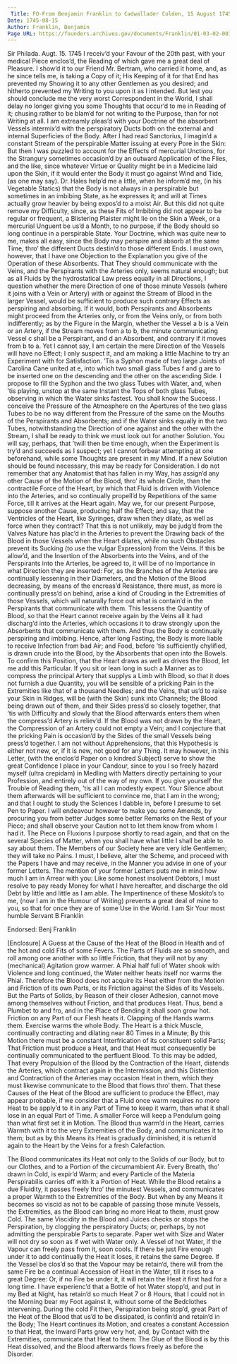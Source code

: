 ```yaml
---
 Title: FO-From Benjamin Franklin to Cadwallader Colden, 15 August 1745
Date: 1745-08-15
Author: Franklin, Benjamin
Page URL: https://founders.archives.gov/documents/Franklin/01-03-02-0013
---
```


Sir
Philada. Augt. 15. 1745
I receiv’d your Favour of the 20th past, with your medical Piece enclos’d, the Reading of which gave me a great deal of Pleasure. I show’d it to our Friend Mr. Bertram, who carried it home, and, as he since tells me, is taking a Copy of it; His Keeping of it for that End has prevented my Showing it to any other Gentlemen as you desired; and hitherto prevented my Writing to you upon it as I intended. But lest you should conclude me the very worst Correspondent in the World, I shall delay no longer giving you some Thoughts that occur’d to me in Reading of it; chusing rather to be blam’d for not writing to the Purpose, than for not Writing at all.
I am extreamly pleas’d with your Doctrine of the absorbent Vessels intermix’d with the perspiratory Ducts both on the external and internal Superficies of the Body. After I had read Sanctorius, I imagin’d a constant Stream of the perspirable Matter issuing at every Pore in the Skin: But then I was puzzled to account for the Effects of mercurial Unctions, for the Strangury sometimes occasion’d by an outward Application of the Flies, and the like, since whatever Virtue or Quality might be in a Medicine laid upon the Skin, if it would enter the Body it must go against Wind and Tide, (as one may say). Dr. Hales help’d me a little, when he inform’d me, (in his Vegetable Statics) that the Body is not always in a perspirable but sometimes in an imbibing State, as he expresses it; and will at Times actually grow heavier by being expos’d to a moist Air. But this did not quite remove my Difficulty, since, as these Fits of Imbibing did not appear to be regular or frequent, a Blistering Plaister might lie on the Skin a Week, or a mercurial Unguent be us’d a Month, to no purpose, if the Body should so long continue in a perspirable State. Your Doctrine, which was quite new to me, makes all easy, since the Body may perspire and absorb at the same Time, thro’ the different Ducts destin’d to those different Ends.
   I must own, however, that I have one Objection to the Explanation you give of the Operation of these Absorbents. That They should communicate with the Veins, and the Perspirants with the Arteries only, seems natural enough; but as all Fluids by the hydrostatical Law press equally in all Directions, I question whether the mere Direction of one of those minute Vessels (where it joins with a Vein or Artery) with or against the Stream of Blood in the larger Vessel, would be sufficient to produce such contrary Effects as perspiring and absorbing. If it would, both Perspirants and Absorbents might proceed from the Arteries only, or from the Veins only, or from both indifferently; as by the Figure in the Margin, whether the Vessel a b is a Vein or an Artery, if the Stream moves from a to b, the minute communicating Vessel c shall be a Perspirant, and d an Absorbent, and contrary if it moves from b to a. Yet I cannot say, I am certain the mere Direction of the Vessels will have no Effect; I only suspect it, and am making a little Machine to try an Experiment with for Satisfaction. ’Tis a Syphon made of two large Joints of Carolina Cane united at e, into which two small glass Tubes f and g are to be inserted one on the descending and the other on the ascending Side. I propose to fill the Syphon and the two glass Tubes with Water, and, when ’tis playing, unstop at the same Instant the Tops of both glass Tubes, observing in which the Water sinks fastest. You shall know the Success. I conceive the Pressure of the Atmosphere on the Apertures of the two glass Tubes to be no way different from the Pressure of the same on the Mouths of the Perspirants and Absorbents; and if the Water sinks equally in the two Tubes, notwithstanding the Direction of one against and the other with the Stream, I shall be ready to think we must look out for another Solution. You will say, perhaps, that ’twill then be time enough, when the Experiment is try’d and succeeds as I suspect; yet I cannot forbear attempting at one beforehand, while some Thoughts are present in my Mind. If a new Solution should be found necessary, this may be ready for Consideration.
I do not remember that any Anatomist that has fallen in my Way, has assign’d any other Cause of the Motion of the Blood, thro’ its whole Circle, than the contractile Force of the Heart, by which that Fluid is driven with Violence into the Arteries, and so continually propell’d by Repetitions of the same Force, till it arrives at the Heart again. May we, for our present Purpose, suppose another Cause, producing half the Effect; and say, that the Ventricles of the Heart, like Syringes, draw when they dilate, as well as force when they contract? That this is not unlikely, may be judg’d from the Valves Nature has plac’d in the Arteries to prevent the Drawing back of the Blood in those Vessels when the Heart dilates, while no such Obstacles prevent its Sucking (to use the vulgar Expression) from the Veins. If this be allow’d, and the Insertion of the Absorbents into the Veins, and of the Perspirants into the Arteries, be agreed to, it will be of no Importance in what Direction they are inserted: For, as the Branches of the Arteries are continually lessening in their Diameters, and the Motion of the Blood decreasing, by means of the encreas’d Resistance, there must, as more is continually press’d on behind, arise a kind of Crouding in the Extremities of those Vessels, which will naturally force out what is contain’d in the Perspirants that communicate with them. This lessens the Quantity of Blood, so that the Heart cannot receive again by the Veins all it had discharg’d into the Arteries, which occasions it to draw strongly upon the Absorbents that communicate with them. And thus the Body is continually perspiring and imbibing. Hence, after long Fasting, the Body is more liable to receive Infection from bad Air; and Food, before ’tis sufficiently chylified, is drawn crude into the Blood, by the Absorbents that open into the Bowels. To confirm this Position, that the Heart draws as well as drives the Blood, let me add this Particular. If you sit or lean long in such a Manner as to compress the principal Artery that supplys a Limb with Blood, so that it does not furnish a due Quantity, you will be sensible of a pricking Pain in the Extremities like that of a thousand Needles; and the Veins, that us’d to raise your Skin in Ridges, will be (with the Skin) sunk into Channels; the Blood being drawn out of them, and their Sides press’d so closely together, that ’tis with Difficulty and slowly that the Blood afterwards enters them when the compress’d Artery is reliev’d. If the Blood was not drawn by the Heart, the Compression of an Artery could not empty a Vein; and I conjecture that the pricking Pain is occasion’d by the Sides of the small Vessels being press’d together.
I am not without Apprehensions, that this Hypothesis is either not new, or, if it is new, not good for any Thing. It may however, in this Letter, (with the enclos’d Paper on a kindred Subject) serve to show the great Confidence I place in your Candour, since to you I so freely hazard myself (ultra crepidam) in Medling with Matters directly pertaining to your Profession, and entirely out of the way of my own. If you give yourself the Trouble of Reading them, ’tis all I can modestly expect. Your Silence about them afterwards will be sufficient to convince me, that I am in the wrong; and that I ought to study the Sciences I dabble in, before I presume to set Pen to Paper. I will endeavour however to make you some Amends, by procuring you from better Judges some better Remarks on the Rest of your Piece; and shall observe your Caution not to let them know from whom I had it.
The Piece on Fluxions I purpose shortly to read again, and that on the several Species of Matter, when you shall have what little I shall be able to say about them.
The Members of our Society here are very idle Gentlemen; they will take no Pains. I must, I believe, alter the Scheme, and proceed with the Papers I have and may receive, in the Manner you advise in one of your former Letters. The mention of your former Letters puts me in mind how much I am in Arrear with you: Like some honest insolvent Debtors, I must resolve to pay ready Money for what I have hereafter, and discharge the old Debt by little and little as I am able.
The Impertinence of these Moskito’s to me, (now I am in the Humour of Writing) prevents a great deal of mine to you, so that for once they are of some Use in the World. I am Sir Your most humble Servant
B Franklin
 
Endorsed: Benj Franklin
  
[Enclosure]
A Guess at the Cause of the Heat of the Blood in Health and of the hot and cold Fits of some Fevers.
The Parts of Fluids are so smooth, and roll among one another with so little Friction, that they will not by any (mechanical) Agitation grow warmer. A Phial half full of Water shook with Violence and long continued, the Water neither heats itself nor warms the Phial. Therefore the Blood does not acquire its Heat either from the Motion and Friction of its own Parts, or its Friction against the Sides of its Vessels.
But the Parts of Solids, by Reason of their closer Adhesion, cannot move among themselves without Friction, and that produces Heat. Thus, bend a Plumbet to and fro, and in the Place of Bending it shall soon grow hot. Friction on any Part of our Flesh heats it. Clapping of the Hands warms them. Exercise warms the whole Body.
The Heart is a thick Muscle, continually contracting and dilating near 80 Times in a Minute; By this Motion there must be a constant Interfrication of its constituent solid Parts; That Friction must produce a Heat, and that Heat must consequently be continually communicated to the perfluent Blood.
To this may be added, That every Propulsion of the Blood by the Contraction of the Heart, distends the Arteries, which contract again in the Intermission; and this Distention and Contraction of the Arteries may occasion Heat in them, which they must likewise communicate to the Blood that flows thro’ them.
That these Causes of the Heat of the Blood are sufficient to produce the Effect, may appear probable, if we consider that a Fluid once warm requires no more Heat to be apply’d to it in any Part of Time to keep it warm, than what it shall lose in an equal Part of Time. A smaller Force will keep a Pendulum going than what first set it in Motion.
The Blood thus warm’d in the Heart, carries Warmth with it to the very Extremities of the Body, and communicates it to them; but as by this Means its Heat is gradually diminished, it is return’d again to the Heart by the Veins for a fresh Calefaction.

The Blood communicates its Heat not only to the Solids of our Body, but to our Clothes, and to a Portion of the circumambient Air. Every Breath, tho’ drawn in Cold, is expir’d Warm; and every Particle of the Materia Perspirabilis carries off with it a Portion of Heat.
While the Blood retains a due Fluidity, it passes freely thro’ the minutest Vessels, and communicates a proper Warmth to the Extremities of the Body. But when by any Means it becomes so viscid as not to be capable of passing those minute Vessels, the Extremities, as the Blood can bring no more Heat to them, must grow Cold.
The same Viscidity in the Blood and Juices checks or stops the Perspiration, by clogging the perspiratory Ducts; or, perhaps, by not admitting the perspirable Parts to separate. Paper wet with Size and Water will not dry so soon as if wet with Water only.
A Vessel of hot Water, if the Vapour can freely pass from it, soon cools. If there be just Fire enough under it to add continually the Heat it loses, it retains the same Degree. If the Vessel be clos’d so that the Vapour may be retain’d, there will from the same Fire be a continual Accession of Heat in the Water, till it rises to a great Degree: Or, if no Fire be under it, it will retain the Heat it first had for a long time. I have experienc’d that a Bottle of hot Water stopp’d, and put in my Bed at Night, has retain’d so much Heat 7 or 8 Hours, that I could not in the Morning bear my Foot against it, without some of the Bedclothes intervening.
During the cold Fit then, Perspiration being stop’d, great Part of the Heat of the Blood that us’d to be dissipated, is confin’d and retain’d in the Body; The Heart continues its Motion, and creates a constant Accession to that Heat, the Inward Parts grow very hot, and, by Contact with the Extremities, communicate that Heat to them: The Glue of the Blood is by this Heat dissolved, and the Blood afterwards flows freely as before the Disorder.

